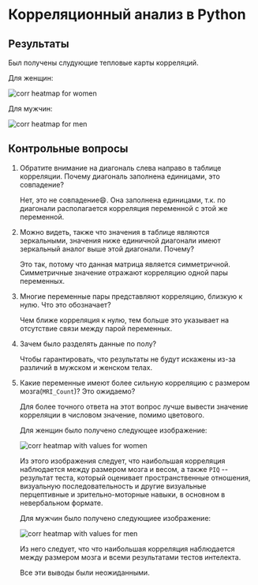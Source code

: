 # Корреляционный анализ в Python

## Результаты

Был получены слудующие тепловые карты корреляций.

Для женщин:

![corr heatmap for women](https://i.imgur.com/RnqMlHL.png)

Для мужчин:

![corr heatmap for men](https://i.imgur.com/YiEUPrs.png)

## Контрольные вопросы

1. Обратите внимание на диагональ слева направо в таблице корреляции. Почему диагональ заполнена единицами, это совпадение?
    
    Нет, это не совпадение😄. Она заполнена единицами, т.к. по диагонали располагается корреляция переменной с этой же переменной.

2. Можно видеть, также что значения в таблице являются зеркальными, значения ниже единичной диагонали имеют зеркальный аналог выше этой диагонали. Почему?

    Это так, потому что данная матрица является симметричной. Симметричные значение отражают корреляцию одной пары переменных.

3. Многие переменные пары представляют корреляцию, близкую к нулю. Что это обозначает?

    Чем ближе корреляция к нулю, тем больше это указывает на отсутствие связи между парой переменных.

4. Зачем было разделять данные по полу?

    Чтобы гарантировать, что результаты не будут искажены из-за различий в мужском и женском телах.

5. Какие переменные имеют более сильную корреляцию с размером мозга(`MRI_Count`)? Это ожидаемо?

    Для более точного ответа на этот вопрос лучше вывести значение корреляции в числовом значение, помимо цветового.

    Для женщин было получено следующее изображение:

    ![corr heatmap with values for women](https://i.imgur.com/GFA8aLR.png)

    Из этого изображения следует, что наибольшая корреляция наблюдается между размером мозга и весом, а также `PIQ` -- результат теста, который оценивает пространственные отношения, визуальную последовательность и другие визуальные перцептивные и зрительно-моторные навыки, в основном в невербальном формате.

    Для мужчин было получено следующиее изображение:

    ![corr heatmap with values for men](https://i.imgur.com/1xZcbDo.png)

    Из него следует, что что наибольшая корреляция наблюдается между размером мозга и всеми результатами тестов интелекта.

    Все эти выводы были неожиданными.